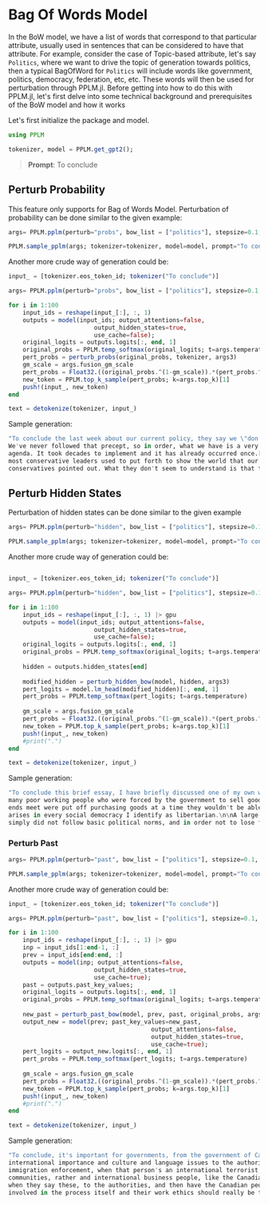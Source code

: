 # Bag Of Words Model

In the BoW model, we have a list of words that correspond to that particular attribute, usually used in sentences that can be considered to have that attribute. For example, consider the case of Topic-based attribute, let's say `Politics`, where we want to drive the topic of generation towards politics, then a typical BagOfWord for `Politics` will include words like government, politics, democracy, federation, etc, etc. These words will then be used for perturbation through PPLM.jl. Before getting into how to do this with PPLM.jl, let's first delve into some technical background and prerequisites of the BoW model and how it works

Let's first initialize the package and model.
```julia
using PPLM

tokenizer, model = PPLM.get_gpt2();
```

> **Prompt**: To conclude


## Perturb Probability

This feature only supports for Bag of Words Model. Perturbation of probability can be done similar to the given example:

```julia
args= PPLM.pplm(perturb="probs", bow_list = ["politics"], stepsize=0.1, fusion_gm_scale=0.8f0, top_k=50)

PPLM.sample_pplm(args; tokenizer=tokenizer, model=model, prompt="To conclude")

```

Another more crude way of generation could be:

```julia
input_ = [tokenizer.eos_token_id; tokenizer("To conclude")]

args= PPLM.pplm(perturb="probs", bow_list = ["politics"], stepsize=0.1, fusion_gm_scale=0.8f0, top_k=50)

for i in 1:100
    input_ids = reshape(input_[:], :, 1)
    outputs = model(input_ids; output_attentions=false,
                        output_hidden_states=true,
                        use_cache=false);
    original_logits = outputs.logits[:, end, 1]
    original_probs = PPLM.temp_softmax(original_logits; t=args.temperature)
    pert_probs = perturb_probs(original_probs, tokenizer, args3)
    gm_scale = args.fusion_gm_scale
    pert_probs = Float32.((original_probs.^(1-gm_scale)).*(pert_probs.^(gm_scale)))
    new_token = PPLM.top_k_sample(pert_probs; k=args.top_k)[1]
    push!(input_, new_token)
end

text = detokenize(tokenizer, input_)

```

Sample generation:

```julia
"To conclude the last week about our current policy, they say we \"don't follow their dictates.\"[25][26] 
We've never followed that precept, so in order, what we have is a very limited, almost not always followed 
agenda. It took decades to implement and it has already occurred once.[27] These are the arguments that 
most conservative leaders used to put forth to show the world that our public spending has failed – as 
conservatives pointed out. What they don't seem to understand is that this ideology"
```

## Perturb Hidden States

Perturbation of hidden states can be done similar to the given example

```julia
args= PPLM.pplm(perturb="hidden", bow_list = ["politics"], stepsize=0.1, fusion_gm_scale=0.8f0, top_k=50)

PPLM.sample_pplm(args; tokenizer=tokenizer, model=model, prompt="To conclude")

```
Another more crude way of generation could be:

```julia

input_ = [tokenizer.eos_token_id; tokenizer("To conclude")]

args= PPLM.pplm(perturb="hidden", bow_list = ["politics"], stepsize=0.1, fusion_gm_scale=0.8f0, top_k=50)

for i in 1:100
    input_ids = reshape(input_[:], :, 1) |> gpu
    outputs = model(input_ids; output_attentions=false,
                        output_hidden_states=true,
                        use_cache=false);
    original_logits = outputs.logits[:, end, 1]
    original_probs = PPLM.temp_softmax(original_logits; t=args.temperature)
    
    hidden = outputs.hidden_states[end]
    
    modified_hidden = perturb_hidden_bow(model, hidden, args3)
    pert_logits = model.lm_head(modified_hidden)[:, end, 1]
    pert_probs = PPLM.temp_softmax(pert_logits; t=args.temperature)
    
    gm_scale = args.fusion_gm_scale
    pert_probs = Float32.((original_probs.^(1-gm_scale)).*(pert_probs.^(gm_scale))) |> cpu
    new_token = PPLM.top_k_sample(pert_probs; k=args.top_k)[1]
    push!(input_, new_token)
    #print(".")
end

text = detokenize(tokenizer, input_)

```

Sample generation:

```julia
"To conclude this brief essay, I have briefly discussed one of my own writing's main points: How a great 
many poor working people who were forced by the government to sell goods to high-end supermarkets to make 
ends meet were put off purchasing goods at a time they wouldn't be able afford. That point of distinction 
arises in every social democracy I identify as libertarian.\n\nA large number of people in this group 
simply did not follow basic political norms, and in order not to lose faith that politics was in"
```

### Perturb Past


```julia
args= PPLM.pplm(perturb="past", bow_list = ["politics"], stepsize=0.1, fusion_gm_scale=0.8f0, top_k=50)

PPLM.sample_pplm(args; tokenizer=tokenizer, model=model, prompt="To conclude")

```
Another more crude way of generation could be:

```julia
input_ = [tokenizer.eos_token_id; tokenizer("To conclude")]

args= PPLM.pplm(perturb="past", bow_list = ["politics"], stepsize=0.1, fusion_gm_scale=0.8f0, top_k=50)

for i in 1:100
    input_ids = reshape(input_[:], :, 1) |> gpu
    inp = input_ids[1:end-1, :]
    prev = input_ids[end:end, :]
    outputs = model(inp; output_attentions=false,
                        output_hidden_states=true,
                        use_cache=true);
    past = outputs.past_key_values;
    original_logits = outputs.logits[:, end, 1]
    original_probs = PPLM.temp_softmax(original_logits; t=args.temperature)
    
    new_past = perturb_past_bow(model, prev, past, original_probs, args3)
    output_new = model(prev; past_key_values=new_past,
                                        output_attentions=false,
                                        output_hidden_states=true,
                                        use_cache=true);    
    pert_logits = output_new.logits[:, end, 1]
    pert_probs = PPLM.temp_softmax(pert_logits; t=args.temperature)
    
    gm_scale = args.fusion_gm_scale
    pert_probs = Float32.((original_probs.^(1-gm_scale)).*(pert_probs.^(gm_scale))) |> cpu
    new_token = PPLM.top_k_sample(pert_probs; k=args.top_k)[1]
    push!(input_, new_token)
    #print(".")
end

text = detokenize(tokenizer, input_)

```
Sample generation:

```julia
"To conclude, it's important for governments, from the government of Canada, who decide matters of 
international importance and culture and language issues to the authorities the responsible party for 
immigration enforcement, when that person's an international terrorist, as these are important and cultural 
communities, rather and international business people, like the Canadian government, should take seriously 
when they say these, to the authorities, and then have the Canadian people deal with, and to them be more 
involved in the process itself and their work ethics should really be to"
```